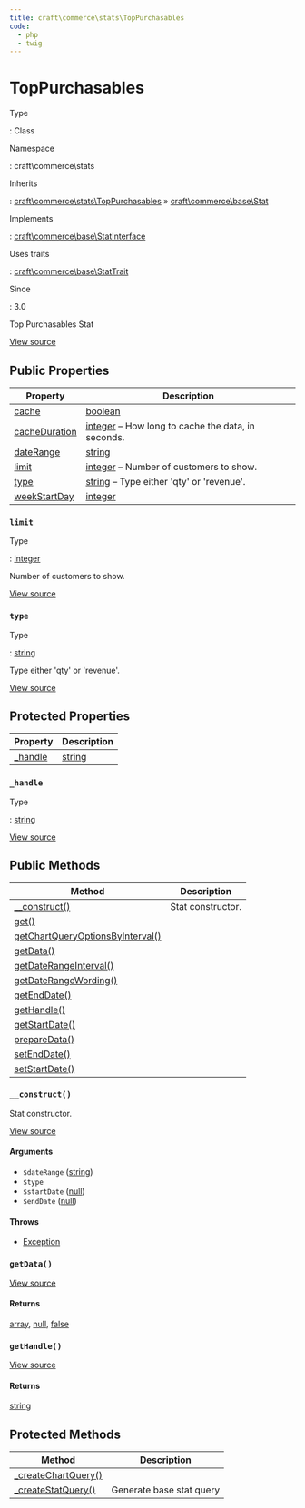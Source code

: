 ```yaml
---
title: craft\commerce\stats\TopPurchasables
code:
  - php
  - twig
---
```


# TopPurchasables

Type

:   Class

Namespace

:   craft\commerce\stats

Inherits

:   [craft\commerce\stats\TopPurchasables](craft-commerce-stats-toppurchasables.md) &raquo;
[craft\commerce\base\Stat](craft-commerce-base-stat.md)

Implements

:   [craft\commerce\base\StatInterface](craft-commerce-base-statinterface.md)

Uses traits

:   [craft\commerce\base\StatTrait](craft-commerce-base-stattrait.md)

Since

:   3.0



Top Purchasables Stat





[View source](https://github.com/craftcms/commerce/blob/master/src/stats/TopPurchasables.php)


## Public Properties

| Property                                                                                                   | Description
| ---------------------------------------------------------------------------------------------------------- | ------------------------------------------------------------------------------------------
| [cache](craft-commerce-base-stattrait.md#cache "Defined by craft\commerce\base\StatTrait")                 | [boolean](http://php.net/language.types.boolean)
| [cacheDuration](craft-commerce-base-stattrait.md#cacheduration "Defined by craft\commerce\base\StatTrait") | [integer](http://php.net/language.types.integer) – How long to cache the data, in seconds.
| [dateRange](craft-commerce-base-stattrait.md#daterange "Defined by craft\commerce\base\StatTrait")         | [string](http://php.net/language.types.string)
| [limit](craft-commerce-stats-toppurchasables.md#limit)                                                     | [integer](http://php.net/language.types.integer) – Number of customers to show.
| [type](craft-commerce-stats-toppurchasables.md#type)                                                       | [string](http://php.net/language.types.string) – Type either 'qty' or 'revenue'.
| [weekStartDay](craft-commerce-base-stattrait.md#weekstartday "Defined by craft\commerce\base\StatTrait")   | [integer](http://php.net/language.types.integer)

### `limit`



Type

:   [integer](http://php.net/language.types.integer)



Number of customers to show.



[View source](https://github.com/craftcms/commerce/blob/master/src/stats/TopPurchasables.php#L35)



### `type`



Type

:   [string](http://php.net/language.types.string)



Type either 'qty' or 'revenue'.



[View source](https://github.com/craftcms/commerce/blob/master/src/stats/TopPurchasables.php#L30)





## Protected Properties

| Property                                                  | Description
| --------------------------------------------------------- | ----------------------------------------------
| [_handle](craft-commerce-stats-toppurchasables.md#handle) | [string](http://php.net/language.types.string)

### `_handle`



Type

:   [string](http://php.net/language.types.string)











[View source](https://github.com/craftcms/commerce/blob/master/src/stats/TopPurchasables.php#L25)





## Public Methods

| Method                                                                                                                                      | Description
| ------------------------------------------------------------------------------------------------------------------------------------------- | -----------------
| [__construct()](craft-commerce-stats-toppurchasables.md#method-construct)                                                                   | Stat constructor.
| [get()](craft-commerce-base-stat.md#method-get "Defined by craft\commerce\base\Stat")                                                       |
| [getChartQueryOptionsByInterval()](craft-commerce-base-stat.md#method-getchartqueryoptionsbyinterval "Defined by craft\commerce\base\Stat") |
| [getData()](craft-commerce-stats-toppurchasables.md#method-getdata)                                                                         |
| [getDateRangeInterval()](craft-commerce-base-stat.md#method-getdaterangeinterval "Defined by craft\commerce\base\Stat")                     |
| [getDateRangeWording()](craft-commerce-base-stat.md#method-getdaterangewording "Defined by craft\commerce\base\Stat")                       |
| [getEndDate()](craft-commerce-base-stat.md#method-getenddate "Defined by craft\commerce\base\Stat")                                         |
| [getHandle()](craft-commerce-stats-toppurchasables.md#method-gethandle)                                                                     |
| [getStartDate()](craft-commerce-base-stat.md#method-getstartdate "Defined by craft\commerce\base\Stat")                                     |
| [prepareData()](craft-commerce-base-stat.md#method-preparedata "Defined by craft\commerce\base\Stat")                                       |
| [setEndDate()](craft-commerce-base-stat.md#method-setenddate "Defined by craft\commerce\base\Stat")                                         |
| [setStartDate()](craft-commerce-base-stat.md#method-setstartdate "Defined by craft\commerce\base\Stat")                                     |

### `__construct()`





Stat constructor.








[View source](https://github.com/craftcms/commerce/blob/master/src/stats/TopPurchasables.php#L40-L47)


#### Arguments

- `$dateRange` ([string](http://php.net/language.types.string))
- `$type`
- `$startDate` ([null](http://php.net/language.types.null))
- `$endDate` ([null](http://php.net/language.types.null))


#### Throws

- [Exception](http://php.net/class.exception)


### `getData()`














[View source](https://github.com/craftcms/commerce/blob/master/src/stats/TopPurchasables.php#L51-L73)



#### Returns

[array](http://php.net/language.types.array), [null](http://php.net/language.types.null), [false](http://php.net/language.types.boolean)



### `getHandle()`














[View source](https://github.com/craftcms/commerce/blob/master/src/stats/TopPurchasables.php#L78-L81)



#### Returns

[string](http://php.net/language.types.string)





## Protected Methods

| Method                                                                                                           | Description
| ---------------------------------------------------------------------------------------------------------------- | ------------------------
| [_createChartQuery()](craft-commerce-base-stat.md#method-createchartquery "Defined by craft\commerce\base\Stat") |
| [_createStatQuery()](craft-commerce-base-stat.md#method-createstatquery "Defined by craft\commerce\base\Stat")   | Generate base stat query






